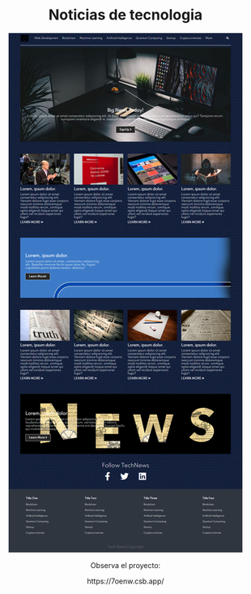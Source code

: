 <h1 align="center"> Noticias de tecnologia </h1>
<p align="center">
  <img src="/screenshot.png" title="hover text">
</p>
<p align="center"> Observa el proyecto: </p>
<p align="center"> https://7oenw.csb.app/ </p>
